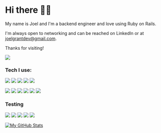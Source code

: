 # Hi there 👋🏼

My name is Joel and I'm a backend engineer and love using Ruby on Rails.

I'm always open to networking and can be reached on LinkedIn or at joelgrantdev@gmail.com.

Thanks for visiting!

[<img src="https://img.shields.io/badge/LinkedIn-0077B5?style=for-the-badge&logo=linkedin&logoColor=white">](https://www.linkedin.com/in/joelmgrant/)


### Tech I use:
<img src="https://img.shields.io/badge/-Ruby%20on%20Rails-CC0000?logo=ruby%20on%20rails&logoColor=white&style=for-the-badge"/> <img src="https://img.shields.io/badge/-Postgresql-4169E1?logo=postgresql&logoColor=white&style=for-the-badge"/> <img src="https://img.shields.io/badge/-CircleCI-8669AE?logo=circleci&logoColor=white&style=for-the-badge"/> <img src="https://img.shields.io/badge/-Bootstrap-7952B3?logo=bootstrap&logoColor=white&style=for-the-badge"/> <img src="https://img.shields.io/badge/-Java-FF6A00?logo=&style=for-the-badge"/>

<img src="https://img.shields.io/badge/-Sidekiq-FF6A00?logoColor=white&style=for-the-badge"/> <img src="https://img.shields.io/badge/-Redis-DC382D?logo=redis&logoColor=white&style=for-the-badge"/> <img src="https://img.shields.io/badge/-Heroku-430098?logo=heroku&logoColor=white&style=for-the-badge"/> <img src="https://img.shields.io/badge/-Postman-FF6C37?logo=postman&logoColor=white&style=for-the-badge"/> <img src="https://img.shields.io/badge/-Faraday-CC0000?&style=for-the-badge"/> <img src="https://img.shields.io/badge/-Figaro-CC0000?&style=for-the-badge"/>

### Testing
<img src="https://img.shields.io/badge/-RSpec-CC0000?&style=for-the-badge"/> <img src="https://img.shields.io/badge/-SimpleCov-CC0000?&style=for-the-badge"/> <img src="https://img.shields.io/badge/-Shoulda%20Matchers-CC0000?&style=for-the-badge"/> <img src="https://img.shields.io/badge/-Capybara-CC0000?&style=for-the-badge"/> <img src="https://img.shields.io/badge/-Factorybot-CC0000?&style=for-the-badge"/> 

[![My GitHub Stats](https://github-readme-stats.vercel.app/api/?username=joel-grant&count_private=true&theme=tokyonight&showicons=true)]()
